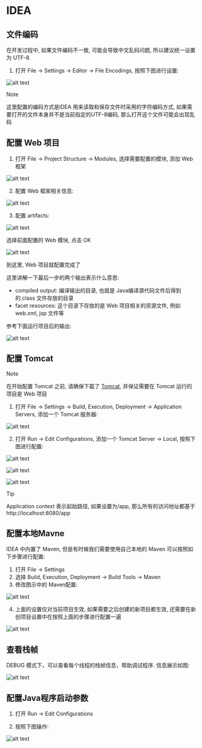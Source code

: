 # IDEA

## 文件编码

在开发过程中, 如果文件编码不一致, 可能会导致中文乱码问题, 所以建议统一设置为 UTF-8.

1. 打开 File -> Settings -> Editor -> File Encodings, 按照下图进行设置:

![alt text](assets/image.png-1759118185404.png)

> [!NOTE]
> 这里配置的编码方式是IDEA 用来读取和保存文件时采用的字符编码方式, 如果需要打开的文件本身并不是当前指定的UTF-8编码, 那么打开这个文件可能会出现乱码

## 配置 Web 项目

1. 打开 File -> Project Structure -> Modules, 选择需要配置的模块, 添加 Web 框架

![alt text](assets/image.png-1759131366352.png)

2. 配置 Web 框架相关信息:  

![alt text](assets/image.png-1759131734164.png)

3. 配置 artifacts: 

![alt text](assets/image.png-1759131789242.png)

选择前面配置的 Web 模块, 点击 OK

![alt text](assets/image.png-1759131860953.png)

到这里, Web 项目就配置完成了

这里讲解一下最后一步的两个输出表示什么意思:
- compiled output: 编译输出的目录, 也就是 Java编译源代码文件后得到的.class 文件存放的目录
- facet resources: 这个目录下存放的是 Web 项目相关的资源文件, 例如 web.xml, jsp 文件等

参考下面运行项目后的输出:

![alt text](assets/image.png-1759132162889.png)

## 配置 Tomcat

> [!NOTE]
> 在开始配置 Tomcat 之前, 请确保下载了 [Tomcat](https://tomcat.apache.org/download-10.cgi), 并保证需要在 Tomcat 运行的 项目是 Web 项目

1. 打开 File -> Settings -> Build, Execution, Deployment -> Application Servers, 添加一个 Tomcat 服务器:

![alt text](assets/image.png-1759130559056.png)

2. 打开 Run -> Edit Configurations, 添加一个 Tomcat Server -> Local, 按照下图进行配置:

![alt text](assets/image.png-1759130771097.png)

![alt text](assets/image.png-1759131038694.png)

![alt text](assets/image.png-1759130817246.png)

> [!TIP]
> Application context 表示起始路径, 如果设置为/app, 那么所有的访问地址都基于 http://localhost:8080/app


## 配置本地Mavne

IDEA 中内置了 Maven, 但是有时候我们需要使用自己本地的 Maven 可以按照如下步骤进行配置:

1. 打开 File -> Settings
2. 选择 Build, Execution, Deployment -> Build Tools -> Maven
3. 修改图示中的 Maven配置:

![alt text](assets/image.png-1758800600841.png)

4. 上面的设置仅对当前项目生效, 如果需要之后创建的新项目都生效, 还需要在新创项目设置中在按照上面的步骤进行配置一遍

![alt text](assets/image.png-1758800924948.png)

## 查看栈帧

DEBUG 模式下，可以查看每个线程的栈帧信息，帮助调试程序. 信息展示如图:

![alt text](assets/image.png-1758699368299.png)

## 配置Java程序启动参数

1. 打开 Run -> Edit Configurations

2. 按照下图操作:

![alt text](assets/image.png-1758800398453.png)